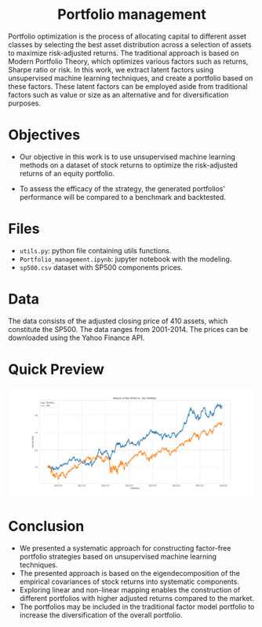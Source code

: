 <h1 align="center">Portfolio management </h1>

Portfolio optimization is the process of allocating capital to different asset
classes by selecting the best asset distribution across a selection of assets to maximize risk-adjusted returns. The traditional approach is based on Modern Portfolio Theory, which optimizes various factors such as returns, Sharpe ratio or risk.
 In this work, we extract latent factors using unsupervised machine learning techniques, and create a portfolio based on these factors. These latent factors can be employed aside from traditional factors such as value or size as an alternative and for diversification purposes.


# Objectives

- Our objective in this work is to use unsupervised machine learning methods on a dataset of stock returns to optimize the risk-adjusted returns of an equity portfolio.

- To assess the efficacy of the strategy, the generated portfolios' performance will be compared to a benchmark and backtested.

# Files
- `utils.py`: python file containing utils functions.
- `Portfolio_management.ipynb`: jupyter notebook with the modeling.
- `sp500.csv` dataset with SP500 components prices.

 
 # Data

The data consists of the adjusted closing price of 410 assets, which constitute the SP500. The data ranges from 2001-2014. The prices can be downloaded using the Yahoo Finance API.


 # Quick Preview


![pca_results](fig/peak.png)


# Conclusion

- We presented a systematic approach for constructing factor-free portfolio strategies based on unsupervised machine learning techniques.
- The presented approach is based on the eigendecomposition of the empirical covariances of stock returns into systematic components.
- Exploring linear and non-linear mapping enables the construction of different portfolios with higher adjusted returns compared to the market.
- The portfolios may be included in the traditional factor model portfolio to increase the diversification of the overall portfolio.
